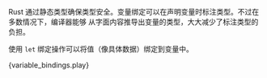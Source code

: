 Rust 通过静态类型确保类型安全。变量绑定可以在声明变量时标注类型。不过在多数情况下，编译器能够
从字面内容推导出变量的类型，大大减少了标注类型的负担。

使用 `let` 绑定操作可以将值（像具体数据）绑定到变量中。

{variable_bindings.play}
